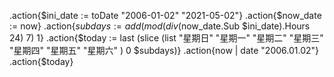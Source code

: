 .action{$ini_date := toDate "2006-01-02" "2021-05-02"}
.action{$now_date := now}
.action{$subdays := add (mod (div ($now_date.Sub $ini_date).Hours 24) 7) 1}
.action{$today := last (slice (list "星期日" "星期一" "星期二" "星期三" "星期四" "星期五" "星期六" ) 0 $subdays)}
.action{now | date "2006.01.02"} .action{$today}

